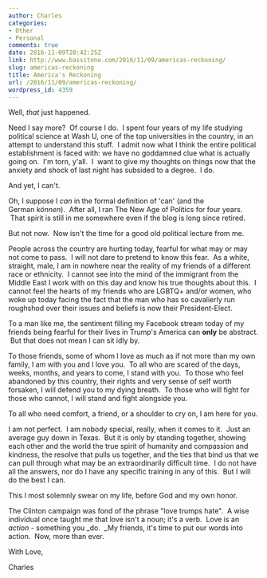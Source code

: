 ```yaml
---
author: Charles
categories:
- Other
- Personal
comments: true
date: 2016-11-09T20:42:25Z
link: http://www.bassitone.com/2016/11/09/americas-reckoning/
slug: americas-reckoning
title: America's Reckoning
url: /2016/11/09/americas-reckoning/
wordpress_id: 4359
---
```


Well, _that_ just happened.

Need I say more?  Of course I do.  I spent four years of my life studying political science at Wash U, one of the top universities in the country, in an attempt to understand this stuff.  I admit now what I think the entire political establishment is faced with: we have no goddamned clue what is actually going on.  I'm torn, y'all.  I  want to give my thoughts on things now that the anxiety and shock of last night has subsided to a degree.  I do.

And yet, I can't.

Oh, I suppose I _can_ in the formal definition of 'can' (and the German _können_).  After all, I ran The New Age of Politics for four years.  That spirit is still in me somewhere even if the blog is long since retired.

But not now.  Now isn't the time for a good old political lecture from me.

People across the country are hurting today, fearful for what may or may not come to pass.  I will not dare to pretend to know this fear.  As a white, straight, male, I am in nowhere near the reality of my friends of a different race or ethnicity.  I cannot see into the mind of the immigrant from the Middle East I work with on this day and know his true thoughts about this.  I cannot feel the hearts of my friends who are LGBTQ+ and/or women, who woke up today facing the fact that the man who has so cavalierly run roughshod over their issues and beliefs is now their President-Elect.

To a man like me, the sentiment filling my Facebook stream today of my friends being fearful for their lives in Trump's America can **only** be abstract.  But that does not mean I can sit idly by.

To those friends, some of whom I love as much as if not more than my own family, I am with you and I love you.  To all who are scared of the days, weeks, months, and years to come, I stand with you.  To those who feel abandoned by this country, their rights and very sense of self worth forsaken, I will defend you to my dying breath.  To those who will fight for those who cannot, I will stand and fight alongside you.

To all who need comfort, a friend, or a shoulder to cry on, I am here for you.

I am not perfect.  I am nobody special, really, when it comes to it.  Just an average guy down in Texas.  But it is only by standing together, showing each other and the world the true spirit of humanity and compassion and kindness, the resolve that pulls us together, and the ties that bind us that we can pull through what may be an extraordinarily difficult time.  I do not have all the answers, nor do I have any specific training in any of this.  But I will do the best I can.

This I most solemnly swear on my life, before God and my own honor.



The Clinton campaign was fond of the phrase "love trumps hate".  A wise individual once taught me that love isn't a noun; it's a verb.  Love is an _action_ - something you _do.  _My friends, it's time to put our words into action.  Now, more than ever.



With Love,

Charles
